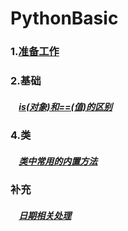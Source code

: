 # PythonBasic
### 1.[准备工作](http://nbviewer.jupyter.org/github/QPY7/PythonBasic/blob/master/准备工作.ipynb)
### 2.基础
##### &nbsp;&nbsp;&nbsp;&nbsp;[is(对象)和==(值)的区别](http://nbviewer.jupyter.org/github/QPY7/PythonBasic/blob/master/基础/is和%3D%3D的区别.ipynb)

### 4.类
##### &nbsp;&nbsp;&nbsp;&nbsp;[类中常用的内置方法](http://nbviewer.jupyter.org/github/QPY7/PythonBasic/blob/master/类/类中常用的内置方法.ipynb)


### 补充
##### &nbsp;&nbsp;&nbsp;&nbsp;[日期相关处理](http://nbviewer.jupyter.org/github/QPY7/PythonBasic/blob/master/other/%E6%97%A5%E6%9C%9F%E7%9B%B8%E5%85%B3%E5%A4%84%E7%90%86.ipynb)
